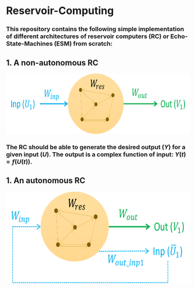 # Reservoir-Computing 

### This repository contains the following simple implementation of different architectures of reservoir computers (RC) or Echo-State-Machines (ESM) from scratch:

## 1. A non-autonomous RC 
<p align="center">
<img src="https://github.com/maneesh51/Reservoir-Computing/blob/main/1.RC_NonAuto_IO.png" width="700" height="165">
</p>

### The RC should be able to generate the desired output ($Y$) for a given input ($U$). The output is a complex function of input: $Y(t) = f(U(t))$.


## 1. An autonomous RC 
<p align="center">
<img src="https://github.com/maneesh51/Reservoir-Computing/blob/main/2.RC_Auto_IO.png" width="700" height="250">
</p>
